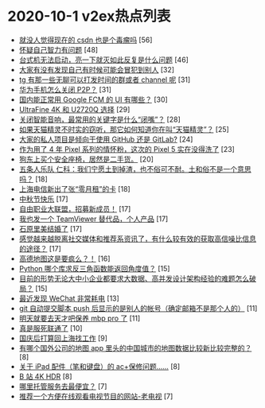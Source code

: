 # 2020-10-1 v2ex热点列表

+ [就没人觉得现在的 csdn 也是个毒瘤吗](https://www.v2ex.com/t/712051#reply56) [56]
+ [怀疑自己智力有问题](https://www.v2ex.com/t/712075#reply48) [48]
+ [台式机无法启动，亮一下就灭如此反复是什么问题](https://www.v2ex.com/t/712040#reply46) [46]
+ [大家有没有发现自己有时候可能会冒犯到别人](https://www.v2ex.com/t/712053#reply32) [32]
+ [tg 有那一些无聊可以打发时间的群或者 channel 呢](https://www.v2ex.com/t/712034#reply31) [31]
+ [华为手机怎么关闭 P2P？](https://www.v2ex.com/t/712099#reply31) [31]
+ [国内能正常用 Google FCM 的 UI 有哪些？](https://www.v2ex.com/t/712064#reply30) [30]
+ [UltraFine 4K 和 U2720Q 选择](https://www.v2ex.com/t/712030#reply29) [29]
+ [关闭智能音响，最常用的关键字是什么“闭嘴”？](https://www.v2ex.com/t/712052#reply28) [28]
+ [如果天猫精灵不时实的窃听，那它如何知道你在叫“天猫精灵”？](https://www.v2ex.com/t/712111#reply25) [25]
+ [大家的私人项目是倾向于使用 GitHub 还是 GitLab?](https://www.v2ex.com/t/712089#reply24) [24]
+ [作为用了 4 年 Pixel 系列的情怀粉，这次的 Pixel 5 实在没得洗了](https://www.v2ex.com/t/712041#reply23) [23]
+ [狗东上买个安全座椅，居然是二手货。](https://www.v2ex.com/t/712037#reply20) [20]
+ [五条人乐队 仁科：我们宁愿土到掉渣，也不俗可不耐。土和俗不是一个意思吗？](https://www.v2ex.com/t/712028#reply18) [18]
+ [上海电信新出了张“零月租”的卡](https://www.v2ex.com/t/712112#reply18) [18]
+ [中秋节快乐](https://www.v2ex.com/t/712029#reply17) [17]
+ [自由职业大联盟，招募新成员！](https://www.v2ex.com/t/712084#reply17) [17]
+ [我也发一个 TeamViewer 替代品，个人产品](https://www.v2ex.com/t/712086#reply17) [17]
+ [石原里美结婚了](https://www.v2ex.com/t/712107#reply17) [17]
+ [感觉越来越脱离社交媒体和推荐系资讯了，有什么较有效的获取高信噪比信息的途径？](https://www.v2ex.com/t/712127#reply17) [17]
+ [高德地图这是要疯么？！](https://www.v2ex.com/t/712087#reply16) [16]
+ [Python 哪个库求反三角函数能返回角度值？](https://www.v2ex.com/t/712059#reply15) [15]
+ [目前的形势无论大中小企业都要求大数据、高并发设计架构经验的难题怎么破局？](https://www.v2ex.com/t/712066#reply15) [15]
+ [最近发现 WeChat 非常耗电](https://www.v2ex.com/t/712049#reply13) [13]
+ [git 自动提交脚本 push 后显示的是别人的帐号（确定邮箱不是那个人的）](https://www.v2ex.com/t/712058#reply11) [11]
+ [明天就要去天才吧保养 mbp pro 了](https://www.v2ex.com/t/712104#reply11) [11]
+ [真是服死联通了](https://www.v2ex.com/t/712045#reply10) [10]
+ [国庆后打算回上海找工作](https://www.v2ex.com/t/712129#reply9) [9]
+ [有哪个国外公司的地图 app 里头的中国城市的地图数据比较新比较完整的？](https://www.v2ex.com/t/712085#reply8) [8]
+ [关于 iPad 配件（笔和键盘）的 ac+保修问题……](https://www.v2ex.com/t/712090#reply8) [8]
+ [B 站 4K HDR](https://www.v2ex.com/t/712128#reply8) [8]
+ [哪里托管服务去最便宜？](https://www.v2ex.com/t/712036#reply7) [7]
+ [推荐一个方便在线观看电视节目的网站-老电视](https://www.v2ex.com/t/712069#reply7) [7]
